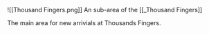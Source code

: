 ![[Thousand Fingers.png]]
An sub-area of the [[_Thousand Fingers]]

The main area for new arrivials at Thousands Fingers.